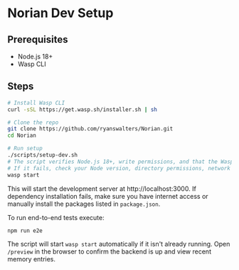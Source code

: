 # Norian Dev Setup

## Prerequisites
- Node.js 18+
- Wasp CLI

## Steps

```bash
# Install Wasp CLI
curl -sSL https://get.wasp.sh/installer.sh | sh

# Clone the repo
git clone https://github.com/ryanswalters/Norian.git
cd Norian

# Run setup
./scripts/setup-dev.sh
# The script verifies Node.js 18+, write permissions, and that the Wasp CLI and Vitest are installed.
# If it fails, check your Node version, directory permissions, network access, and ensure `wasp --version` works.
wasp start
```

This will start the development server at http://localhost:3000. If dependency installation fails, make sure you have internet access or manually install the packages listed in `package.json`.

To run end-to-end tests execute:

```bash
npm run e2e
```
The script will start `wasp start` automatically if it isn't already running. Open `/preview` in the browser to confirm the backend is up and view recent memory entries.
